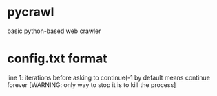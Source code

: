 # pycrawl
basic python-based web crawler

# config.txt format
line 1: iterations before asking to continue(-1 by default means continue forever [WARNING: only way to stop it is to kill the process]
